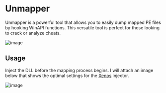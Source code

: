 # Unmapper
Unmapper is a powerful tool that allows you to easily dump mapped PE files by hooking WinAPI functions. This versatile tool is perfect for those looking to crack or analyze cheats.

![image](https://github.com/nevioo1337/Unmapper/assets/102999825/4aa463e5-09b7-4221-92f4-87953304c25b)

## Usage
Inject the DLL before the mapping process begins. I will attach an image below that shows the optimal settings for the [Xenos](https://github.com/DarthTon/Xenos) injector.

![image](https://github.com/nevioo1337/Unmapper/assets/102999825/bc983fe1-968b-4baf-9729-f272824fccfd)
